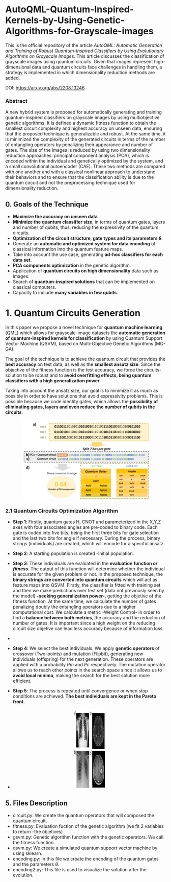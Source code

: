 # AutoQML-Quantum-Inspired-Kernels-by-Using-Genetic-Algorithms-for-Grayscale-images

This is the official repository of the article *AutoQML: Automatic Generation and Training of Robust Quantum-Inspired Classifiers by Using Evolutionary Algorithms on Grayscale Images*. This article discusses the classification of grayscale images using quantum circuits. Given that images represent high-dimensional data and quantum circuits face challenges in handling them, a strategy is implemented in which dimensionality reduction methods are added.

DOI: https://arxiv.org/abs/2208.13246


### Abstract

A new hybrid system is proposed for automatically generating and training quantum-inspired classifiers on grayscale images by using multiobjective genetic algorithms. It is defined a dynamic fitness function to obtain the smallest circuit complexity and highest accuracy on unseen data, ensuring that the proposed technique is generalizable and robust. At the same time, it is minimized the
complexity of the generated circuits in terms of the number of entangling operators by penalizing their appearance and number of gates. The size of the images is reduced by using two dimensionality reduction approaches: principal component analysis (PCA), which is encoded within the individual and genetically optimized by the system, and a small convolutional autoencoder (CAE). These two
methods are compared with one another and with a classical nonlinear approach to understand their behaviors and to ensure that the classification ability is due to the quantum circuit and not the preprocessing technique used for dimensionality reduction.

## 0. Goals of the Technique

* **Maximize the accuracy on unseen data**.
* **Minimize the quantum classifier size**, in terms of quantum gates, layers and number of qubits, thus, reducing the expressivity of the quantum circuits.
* **Optimization of the circuit structure, gate types and its parameters *θ***.
* Generate an **automatic and optimized system for data encoding** of classical information into the quantum feature maps.
* Take into account the use case, generating **ad-hoc classifiers for each data set**.
* **PCA components optimization** in the genetic algorithm.
* Application of **quantum circuits on high dimensionality** data such as images.
* Search of **quantum-inspired solutions** that can be implemented on classical computers.
* Capacity to include **many variables in few qubits**.

# 1. Quantum Circuits Generation

In this paper we propose a novel technique for **quantum machine learning** (QML) which allows for grayscale-image datasets the **automatic generation of quantum-inspired kernels for classification** by using Quantum Support Vector Machine (QSVM), based on Multi-Objective Genetic Algorithms (MO-GA).

The goal of the technique is to achieve the quantum circuit that provides the **best accuracy** on test data, as well as the **smallest ansatz size**. Since the objective of the fitness function is the test accuracy, we force the circuits-solution to be robust and to **avoid overfitting effects, being quantum classifiers with a high generalization power**. 

Taking into account the ansatz size, our goal is to minimize it as much as possible in order to have solutions that avoid expressivity problems. This is possible because we code identity gates, which allows the **possibility of eliminating gates, layers and even reduce the number of qubits in the circuits**.

<p align="center">
    <img src="https://github.com/sergio94al/AutoQML-Quantum-Inspired-Kernels-by-Using-Genetic-Algorithms-for-Grayscale-images/blob/main/AUTOQML_DECODE.png" width="400" height="250">
</p>


### 2.1 Quantum Circuits Optimization Algorithm

* **Step 1**: Firstly, quantum gates H, CNOT and parameterized in the X,Y,Z axes with four associated angles are pre-coded to binary code. Each gate is coded into five bits, being the first three bits for gate selection and the last two bits for angle if necessary. During the process, binary strings (individuals) are created, which will encode for a specific ansatz.

* **Step 2**: A starting population is created -Initial population.

* **Step 3**: These individuals are evaluated in the **evaluation function or *fitness***. The output of this function will determine whether the individual is accurate for the given problem or not. In the proposed technique, the **binary strings are converted into quantum circuits** which will act as feature maps into QSVM. Firstly, the classifier is fitted with training set and then we make predictions over test set (data not previously seen by the model) **-seeking generalization power-**, getting the objetive of the fitness function. At the same time, we calculate the number of gates penalizing doubly the entangling operators due to a higher computational cost. We calculate a metric -Weight Control- in order to find a **balance between both metrics**, the accuracy and the reduction of number of gates. It is important since a high weight on the reducing circuit size objetive can lead less accuracy because of information loss.
* 
* **Step 4**: We select the best individuals. We apply **genetic operators** of crossover (Two-points) and mutation (Flipbit), generating new individuals (offspring) for the next generation. These operators are applied with a probability *Pm* and *Pc* respectively. The mutation operator allows us to reach other points in the search space since it allows us to **avoid local minima**, making the search for the best solution more efficient.

* **Step 5**: The process is repeated until convergence or when stop conditions are achieved. **The best individuals are kept in the Pareto front**.

* <p align="center">
    <img src="https://github.com/sergio94al/AutoQML-Quantum-Inspired-Kernels-by-Using-Genetic-Algorithms-for-Grayscale-images/blob/main/datasets_grayscale_.png" width="100" height="250">
</p>

## 5. Files Description

* circuit.py: We create the quantum operators that will composed the quantum circuit.
* fitness.py: Evaluation fuction of the genetic algorithm (we fit 2 variables to return -the objetives)
* gsvm.py: Genetic algorithm function with the genetic operators. We call the fitness function.
* qsvm.py: We create a simulated quantum support vector machine by using sklearn.
* encoding.py: In this file we create the encoding of the quantum gates and the parameters *θ*.
* encoding2.py: This file is used to visualize the solution after the evolution.
